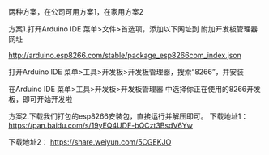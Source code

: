 两种方案，在公司可用方案1，在家用方案2

方案1.打开Arduino IDE 菜单>文件>首选项，添加以下网址到 附加开发板管理器网址

http://arduino.esp8266.com/stable/package_esp8266com_index.json

打开Arduino IDE 菜单>工具>开发板>开发板管理器，搜索“8266”，并安装
 
在Arduino IDE 菜单>工具>开发板>开发板管理器 中选择你正在使用的8266开发板，即可开始开发啦


方案2.下载我们打包的esp8266安装包，直接运行并解压即可。
下载地址1：
https://pan.baidu.com/s/19yEQ4UDF-bQCzt3BsdV6Yw

下载地址2：
https://share.weiyun.com/5CGEKJO
